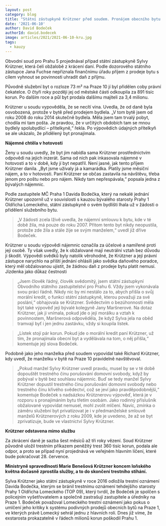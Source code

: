 ```yaml
---
layout: post
category: blog
title: "Státní zástupkyně Krützner před soudem. Pronájem obecního bytu kryla smyšlenými kamarádkami"
date: '2021-06-10'
author: David Bodeček
authorId: david.bodecek
image: articles/2021/2021-06-10-kru.jpg
tags:
  - kauzy
---
```


Obvodní soud pro Prahu 5 projednával případ státní zástupkyně Sylvy Krützner, která čelí obžalobě z krácení daní. Podle dozorového státního zástupce Jana Fuchse nepřiznala finančnímu úřadu příjem z prodeje bytu s cílem vyhnout se povinnosti uhradit daň z příjmu.

Původně služební byt o rozloze 73 m² na Praze 10 jí byl přidělen coby právní čekatelce. O čtyři roky později jej od městské části odkoupila za 891 tisíc korun. Po dalším roce a půl byt prodala dalšímu majiteli za 3,4 milionu.

Krützner u soudu vypověděla, že se necítí vina. Uvedla, že od daně byla osvobozená, protože v bytě před prodejem bydlela. „V tom bytě jsem od roku 2008 do roku 2014 skutečně bydlela. Měla jsem tam trvalý pobyt, chodila mi tam pošta. Je pravdou, že v určitých obdobích tam se mnou bydlely spolubydlící – přítelkyně,“ řekla. Po výpovědích údajných přítelkyň se ale ukázalo, že přidělený byt pronajímala.

**Nájemné chtěla v hotovosti**

Ženy u soudu uvedly, že byt jim nabídla sama Krützner prostřednictvím odpovědi na jejich inzerát. Sama od nich pak inkasovala  nájemné v hotovosti a to v době, kdy jí byt nepatřil. Není jasné, jak tento příjem Krützner danila. „Byt jsme užívaly já a kamarádka. Platily jsme měsíční nájem, a to v hotovosti. Paní Krützner se občas zastavila na návštěvu, třeba jenom pro poštu nebo pro nájem. Nikdy tam nepřespávala,“ popsala jedna z bývalých nájemnic.

Podle zastupitele MČ Praha 1 Davida Bodečka, který na nekalé jednání Krützner upozornil už v souvislosti s kauzou bývalého starosty Prahy 1 Oldřicha Lomeckého, státní zástupkyně o svém bydlišti lhala už v žádosti o přidělení služebního bytu. 

> „V žádosti zcela lživě uvedla, že nájemní smlouvu k bytu, kde v té době žila, má pouze do roku 2007. Přitom tento byt nikdy neopustila, protože zde žila a stále žije se svým manželem,“ uvedl již dříve Bodeček.

Krützner u soudu výpovědi nájemnic označila za účelové a namířené proti její osobě. Ty však uvedly, že k obžalované mají neutrální vztah bez důvodu ji škodit. Výpovědi svědků byly natolik věrohodné, že Krützner a její právní zástupce narychlo na příští jednání ohlásili jako svědka daňového poradce, který měl obžalovanou ujistit, že žádnou daň z prodeje bytu platit nemusí.
Jízdenka jako důkaz čestnosti 

> „Jsem člověk řádný, člověk svědomitý, jsem státní zástupkyní Obvodního státního zastupitelství pro Prahu 6. Vždy jsem vykonávala svou práci řádně. Nikdy nic by mi nestálo za to, abych přišla o svůj morální kredit, o funkci státní zástupkyně, kterou považuji za své poslání,“ obhajovala se Krützner. Svědectvím o bezúhonnosti měla být také výpověď její bývalé kolegyně Jany Maršnerové. Na dotaz Krützner, jak ji vnímala, pokud jde o její morálku a vztah k povinnostem, Maršnerová odpověděla, že když Sylva jela na oběd tramvají byť i jen jednu zastávku, vždy si koupila lístek. 

> „Lístek stojí pár korun. Pokud jde o morální kredit paní Krützner, už tím, že pronajímala obecní byt a vydělávala na tom, o něj přišla,“ komentuje její slova Bodeček.

Podobně jako jeho manželka před soudem vypovídal také Richard Krützner, kdy uvedl, že manželku v bytě na Praze 10 pravidelně navštěvoval. 

> „Pokud manžel Sylvy Krützner uvedl pravdu, musel by se v té době dopouštět trestného činu porušování domovní svobody, když by pobýval v bytě bez souhlasu nájemnic. Buď se tedy manžel Sylvy Krützner dopustil trestného činu porušování domovní svobody nebo trestného činu křivého svědectví, což se jeví jako pravděpodobnější,“ komentuje Bodeček s nadsázkou Krütznerovu výpověď, která je v rozporu s pronajímáním bytu třetím osobám. Jako rodinný příslušník obžalované vypovídat nemusel, mohl zvolit mlčení. Navíc, zmínka o záměru služební byt privatizovat je i v předmanželské smlouvě manželů Krütznerových z roku 2009, kde je uvedeno, že až se byt zprivatizuje, bude ve vlastnictví Sylvy Krützner.

**Krützner odstavena mimo službu**

Za zkrácení daně je sazba šest měsíců až tři roky vězení. Soud Krützner původně uložil trestním příkazem peněžitý trest 360 tisíc korun, podala ale odpor, a proto se případ nyní projednává ve veřejném hlavním líčení, které bude pokračovat 28. července.

**Ministryně spravedlnosti Marie Benešová Krützner koncem loňského května dočasně zprostila služby, a to do skončení trestního stíhání.**

Sylva Krützner jako státní zástupkyně v roce 2016 odložila trestní oznámení Davida Bodečka, kterým se bránil trestnímu oznámení tehdejšího starosty Prahy 1 Oldřicha Lomeckého (TOP 09), který tvrdil, že Bodeček je spolčen s policejním vyšetřovatelem a společně zastrašují zastupitele a úředníky na Praze 1. Bodeček považoval Lomeckého trestní oznámení jako pokus o umlčení jeho kritiky k systému podivných prodejů obecních bytů na Praze 1, ve kterých právě Lomecký sehrál jednu z hlavních rolí. Dnes již víme, že exstarosta prokazatelně v řádech milionů korun poškodil Prahu 1.

